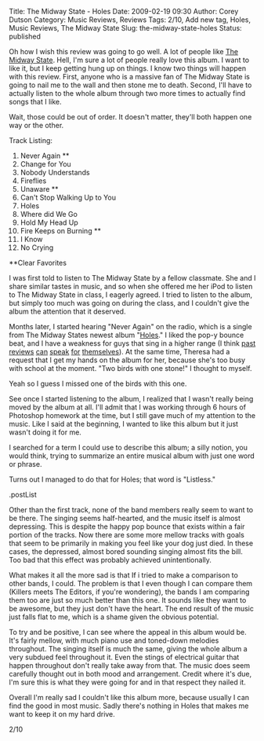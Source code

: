 Title: The Midway State - Holes
Date: 2009-02-19 09:30
Author: Corey Dutson
Category: Music Reviews, Reviews
Tags: 2/10, Add new tag, Holes, Music Reviews, The Midway State
Slug: the-midway-state-holes
Status: published

Oh how I wish this review was going to go well. A lot of people like
[The Midway State](http://www.themidwaystate.com/ "The Midway State").
Hell, I'm sure a lot of people really love this album. I want to like
it, but I keep getting hung up on things. I know two things will happen
with this review. First, anyone who is a massive fan of The Midway State
is going to nail me to the wall and then stone me to death. Second, I'll
have to actually listen to the whole album through two more times to
actually find songs that I like.

Wait, those could be out of order. It doesn't matter, they'll both
happen one way or the other.<!-- PELICAN_END_SUMMARY -->

<div class="albumCover">

</div>

<span class="trackListing">Track Listing:</span>

1.  Never Again \*\*
2.  Change for You
3.  Nobody Understands
4.  Fireflies
5.  Unaware \*\*
6.  Can't Stop Walking Up to You
7.  Holes
8.  Where did We Go
9.  Hold My Head Up
10. Fire Keeps on Burning \*\*
11. I Know
12. No Crying

\*\*Clear Favorites

I was first told to listen to The Midway State by a fellow classmate.
She and I share similar tastes in music, and so when she offered me her
iPod to listen to The Midway State in class, I eagerly agreed. I tried
to listen to the album, but simply too much was going on during the
class, and I couldn't give the album the attention that it deserved.

Months later, I started hearing "Never Again" on the radio, which is a
single from The Midway States newest album
"[Holes](http://www.amazon.ca/Holes-Midway-State/dp/B001BKKBGQ/ref=pd_bbs_sr_1?ie=UTF8&s=music&qid=1234924777&sr=8-1 "Amazon.ca: The Midway State - Holes")."
I liked the pop-y bounce beat, and I have a weakness for guys that sing
in a higher range (I think
[past]({filename}abandoned-pools-armed-to-the-teeth.md "Corey Dutson: Review: Abandoned Pools - Armed to the Teeth")
[reviews]({filename}butch-walker-sycamore-meadows.md "Corey Dutson: Review: Butch Walker - Sycamore Meadows")
[can]({filename}roark-break-of-day.md "Corey Dutson: Review: Roark - Break of Day")
[speak]({filename}coldplay-viva-la-vida.md "Corey Dutson: Review: Coldplay - Viva la Vida")
[for]({filename}motion-city-soundtrack-even-if-it-kills-me.md "Corey Dutson: Review: Motion City Soundtrack - Even if it Kills Me")
[themselves]({filename}bens-brother-beta-male-fairytales.md "Corey Dutson: Review: Ben's Brother - Beta Male Fairytales")).
At the same time, Theresa had a request that I get my hands on the album
for her, because she's too busy with school at the moment. "Two birds
with one stone!" I thought to myself.

Yeah so I guess I missed one of the birds with this one.

See once I started listening to the album, I realized that I wasn't
really being moved by the album at all. I'll admit that I was working
through 6 hours of Photoshop homework at the time, but I still gave much
of my attention to the music. Like I said at the beginning, I wanted to
like this album but it just wasn't doing it for me.

I searched for a term I could use to describe this album; a silly
notion, you would think, trying to summarize an entire musical album
with just one word or phrase.

Turns out I managed to do that for Holes; that word is "Listless."

.postList

Other than the first track, none of the band members really seem to want
to be there. The singing seems half-hearted, and the music itself is
almost depressing. This is despite the happy pop bounce that exists
within a fair portion of the tracks. Now there are some more mellow
tracks with goals that seem to be primarily in making you feel like your
dog just died. In these cases, the depressed, almost bored sounding
singing almost fits the bill. Too bad that this effect was probably
achieved unintentionally.

What makes it all the more sad is that If i tried to make a comparison
to other bands, I could. The problem is that I even though I can compare
them (Killers meets The Editors, if you're wondering), the bands I am
comparing them too are just so much better than this one. It sounds like
they want to be awesome, but they just don't have the heart. The end
result of the music just falls flat to me, which is a shame given the
obvious potential.

To try and be positive, I can see where the appeal in this album would
be. It's fairly mellow, with much piano use and toned-down melodies
throughout. The singing itself is much the same, giving the whole album
a very subdued feel throughout it. Even the stings of electrical guitar
that happen throughout don't really take away from that. The music does
seem carefully thought out in both mood and arrangement. Credit where
it's due, I'm sure this is what they were going for and in that respect
they nailed it.

Overall I'm really sad I couldn't like this album more, because usually
I can find the good in most music. Sadly there's nothing in Holes that
makes me want to keep it on my hard drive.

2/10
